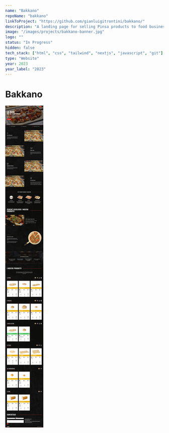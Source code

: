 ```yaml
---
name: "Bakkano"
repoName: "bakkano"
linkToProject: "https://github.com/gianluigitrontini/bakkano/"
description: "A landing page for selling Pinsa products to food businesses."
image: "/images/projects/bakkano-banner.jpg"
logo: ""
status: "In Progress"
hidden: false
tech_stack: ["html", "css", "tailwind", "nextjs", "javascript", "git"]
type: "Website"
year: 2023
year_label: "2023"
---
```


# Bakkano

![Bakkano Landing Page](https://raw.githubusercontent.com/gianluigitrontini/preview-images/main/bakkano/bakkano-capture-for-github.png)

